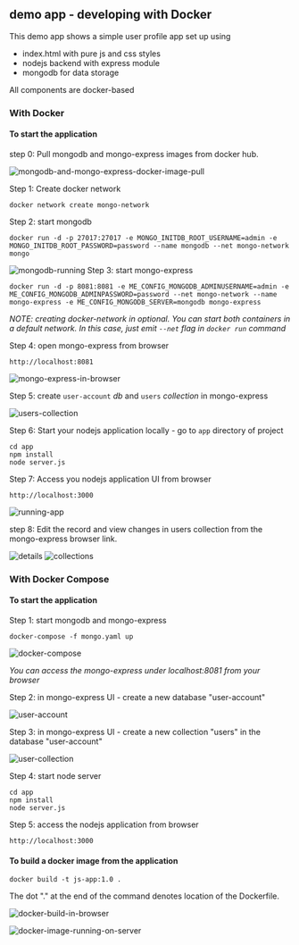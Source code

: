## demo app - developing with Docker

This demo app shows a simple user profile app set up using 
- index.html with pure js and css styles
- nodejs backend with express module
- mongodb for data storage

All components are docker-based

### With Docker


#### To start the application


step 0: Pull mongodb and mongo-express images from docker hub.

![mongodb-and-mongo-express-docker-image-pull](app/images/mongo-and-mongo-express-docker-image.png)


Step 1: Create docker network

    docker network create mongo-network 

Step 2: start mongodb 

    docker run -d -p 27017:27017 -e MONGO_INITDB_ROOT_USERNAME=admin -e MONGO_INITDB_ROOT_PASSWORD=password --name mongodb --net mongo-network mongo    

![mongodb-running](app/images/starting-mongodb.png)
Step 3: start mongo-express
    
    docker run -d -p 8081:8081 -e ME_CONFIG_MONGODB_ADMINUSERNAME=admin -e ME_CONFIG_MONGODB_ADMINPASSWORD=password --net mongo-network --name mongo-express -e ME_CONFIG_MONGODB_SERVER=mongodb mongo-express   

_NOTE: creating docker-network in optional. You can start both containers in a default network. In this case, just emit `--net` flag in `docker run` command_

Step 4: open mongo-express from browser

    http://localhost:8081

![mongo-express-in-browser](app/images/mongo-express-dashboard.png)

Step 5: create `user-account` _db_ and `users` _collection_ in mongo-express

![users-collection](app/images/users-collection.png)

Step 6: Start your nodejs application locally - go to `app` directory of project 

    cd app
    npm install 
    node server.js
    
Step 7: Access you nodejs application UI from browser

    http://localhost:3000

![running-app](app/images/node-app.png)

step 8: Edit the record and view changes in users collection from the mongo-express browser link.

![details](app/images/db-data.png) ![collections](app/images/db-collection.png)

### With Docker Compose

#### To start the application

Step 1: start mongodb and mongo-express

    docker-compose -f mongo.yaml up

![docker-compose](app/images/docker-compose-command-executed.png)
    
_You can access the mongo-express under localhost:8081 from your browser_
    
Step 2: in mongo-express UI - create a new database "user-account"

![user-account](app/images/create-db.png)

Step 3: in mongo-express UI - create a new collection "users" in the database "user-account"  

 ![user-collection](app/images/create-collection.png)
    
Step 4: start node server 

    cd app
    npm install
    node server.js
    
Step 5: access the nodejs application from browser 

    http://localhost:3000

#### To build a docker image from the application

    docker build -t js-app:1.0 .       
    
The dot "." at the end of the command denotes location of the Dockerfile.

![docker-build-in-browser](app/images/building-docker-image.png)


![docker-image-running-on-server](app/images/running-app.png)